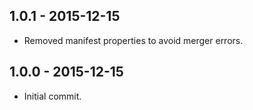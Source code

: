 ## 1.0.1 - 2015-12-15

- Removed manifest properties to avoid merger errors.

## 1.0.0 - 2015-12-15

- Initial commit.